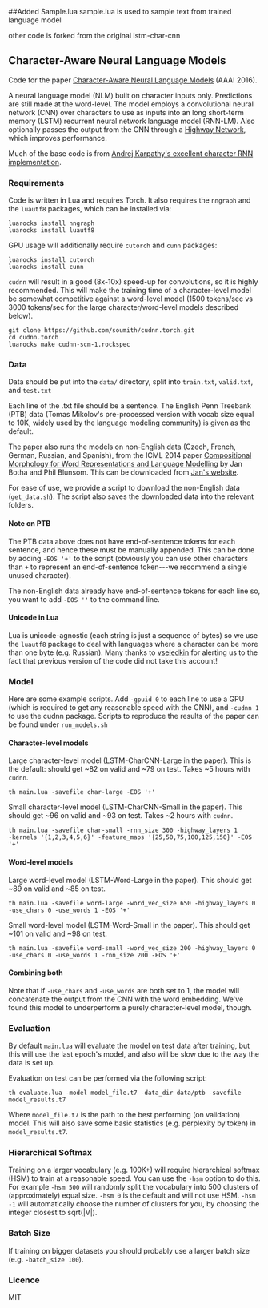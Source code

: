 ##Added Sample.lua
sample.lua is used to sample text from trained language model

other code is forked from the original lstm-char-cnn
## Character-Aware Neural Language Models
Code for the paper [Character-Aware Neural Language Models](http://arxiv.org/abs/1508.06615) 
(AAAI 2016).

A neural language model (NLM) built on character inputs only. Predictions
are still made at the word-level. The model employs a convolutional neural network (CNN)
over characters to use as inputs into an long short-term memory (LSTM)
recurrent neural network language model (RNN-LM). Also optionally
passes the output from the CNN through a [Highway Network](http://arxiv.org/abs/1507.06228), 
which improves performance.

Much of the base code is from 
[Andrej Karpathy's excellent character RNN implementation](https://github.com/karpathy/char-rnn).

### Requirements
Code is written in Lua and requires Torch. It also requires
the `nngraph` and the `luautf8` packages, which can be installed via:
```
luarocks install nngraph
luarocks install luautf8
```
GPU usage will additionally require `cutorch` and `cunn` packages:
```
luarocks install cutorch
luarocks install cunn
```

`cudnn` will result in a good (8x-10x) speed-up for convolutions, so it is
highly recommended. This will make the training time of a character-level model 
be somewhat competitive against a word-level model (1500 tokens/sec vs 3000 tokens/sec for 
the large character/word-level models described below).

```
git clone https://github.com/soumith/cudnn.torch.git
cd cudnn.torch
luarocks make cudnn-scm-1.rockspec
```
### Data
Data should be put into the `data/` directory, split into `train.txt`,
`valid.txt`, and `test.txt`

Each line of the .txt file should be a sentence. The English Penn 
Treebank (PTB) data (Tomas Mikolov's pre-processed version with vocab size equal to 10K,
widely used by the language modeling community) is given as the default.

The paper also runs the models on non-English data (Czech, French, German, Russian, and Spanish), from the ICML 2014
paper [Compositional Morphology for Word Representations and Language Modelling](http://arxiv.org/abs/1405.4273)
by Jan Botha and Phil Blunsom. This can be downloaded from [Jan's website](https://bothameister.github.io).

For ease of use, we provide a script to download the non-English data (`get_data.sh`). 
The script also saves the downloaded data into the relevant folders.

#### Note on PTB
The PTB data above does not have end-of-sentence tokens for each sentence, and hence these must be
manually appended. This can be done by adding `-EOS '+'` to the script (obviously you 
can use other characters than `+` to represent an end-of-sentence token---we recommend a single
unused character).

The non-English data already have end-of-sentence tokens for each line so, you want to add
`-EOS ''` to the command line.

#### Unicode in Lua
Lua is unicode-agnostic (each string is just a sequence of bytes) so we use
the `luautf8` package to deal with languages where a character can be more than one byte
(e.g. Russian). Many thanks to [vseledkin](https://github.com/vseledkin) for alerting us
to the fact that previous version of the code did not take this account!

### Model
Here are some example scripts. Add `-gpuid 0` to each line to use a GPU (which is
required to get any reasonable speed with the CNN), and `-cudnn 1` to use the
cudnn package. Scripts to reproduce the results of the paper can be found under `run_models.sh`

#### Character-level models
Large character-level model (LSTM-CharCNN-Large in the paper).
This is the default: should get ~82 on valid and ~79 on test. Takes ~5 hours with `cudnn`.
```
th main.lua -savefile char-large -EOS '+'
```
Small character-level model (LSTM-CharCNN-Small in the paper).
This should get ~96 on valid and ~93 on test. Takes ~2 hours with `cudnn`.
```
th main.lua -savefile char-small -rnn_size 300 -highway_layers 1 
-kernels '{1,2,3,4,5,6}' -feature_maps '{25,50,75,100,125,150}' -EOS '+'
```

#### Word-level models
Large word-level model (LSTM-Word-Large in the paper).
This should get ~89 on valid and ~85 on test.
```
th main.lua -savefile word-large -word_vec_size 650 -highway_layers 0 
-use_chars 0 -use_words 1 -EOS '+'
```
Small word-level model (LSTM-Word-Small in the paper).
This should get ~101 on valid and ~98 on test.
```
th main.lua -savefile word-small -word_vec_size 200 -highway_layers 0 
-use_chars 0 -use_words 1 -rnn_size 200 -EOS '+'
```

#### Combining both
Note that if `-use_chars` and `-use_words` are both set to 1, the model
will concatenate the output from the CNN with the word embedding. We've
found this model to underperform a purely character-level model, though.

### Evaluation
By default `main.lua` will evaluate the model on test data after training,
but this will use the last epoch's model, and also will be slow due to
the way the data is set up.

Evaluation on test can be performed via the following script:
```
th evaluate.lua -model model_file.t7 -data_dir data/ptb -savefile model_results.t7
```
Where `model_file.t7` is the path to the best performing (on validation) model.
This will also save some basic statistics (e.g. perplexity by token) in
`model_results.t7`.

### Hierarchical Softmax
Training on a larger vocabulary (e.g. 100K+) will require hierarchical softmax (HSM)
to train at a reasonable speed. You can use the `-hsm` option to do this.
For example `-hsm 500` will randomly split the vocabulary into 500 clusters of
(approximately) equal size. `-hsm 0` is the default and will not use HSM.
`-hsm -1` will automatically choose the number of clusters for you, by choosing the integer
closest to sqrt(|V|).

### Batch Size
If training on bigger datasets you should probably use a 
larger batch size (e.g. `-batch_size 100`).

### Licence
MIT



